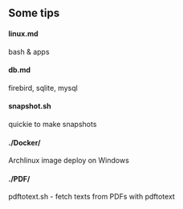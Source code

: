 ## Some tips
#### linux.md
bash & apps

#### db.md
firebird, sqlite, mysql

#### snapshot.sh
quickie to make snapshots

#### ./Docker/
Archlinux image deploy on Windows

#### ./PDF/
pdftotext.sh - fetch texts from PDFs with pdftotext
